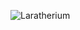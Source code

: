 ![Laratherium](https://github.com/KawsarAhmad43/Laratherium/assets/54704888/2c24f0fb-5359-41d1-bb6f-55d127a9e83b)


